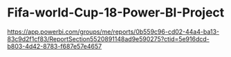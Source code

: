 # Fifa-world-Cup-18-Power-BI-Project

https://app.powerbi.com/groups/me/reports/0b559c96-cd02-44a4-ba13-83c9d2f1cf83/ReportSection5520891148ad9e590275?ctid=5e916dcd-b803-4d42-8783-f687e57e4657
